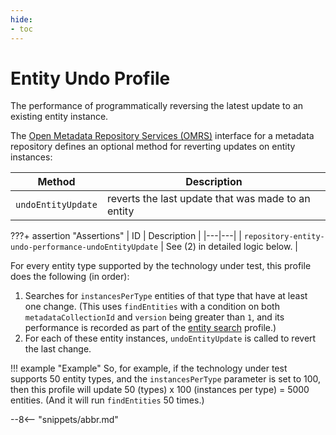 ```yaml
---
hide:
- toc
---
```


<!-- SPDX-License-Identifier: CC-BY-4.0 -->
<!-- Copyright Contributors to the Egeria project. -->

# Entity Undo Profile

The performance of programmatically reversing the latest update to an existing entity instance.

The [Open Metadata Repository Services (OMRS)](/services/omrs) interface for a metadata repository defines an optional method for reverting updates on entity instances:

| Method | Description |
|---|---|
| `undoEntityUpdate` | reverts the last update that was made to an entity |

???+ assertion "Assertions"
    | ID | Description |
    |---|---|
    | `repository-entity-undo-performance-undoEntityUpdate` | See (2) in detailed logic below. |

For every entity type supported by the technology under test, this profile does the following (in order):

1. Searches for `instancesPerType` entities of that type that have at least one change. (This uses `findEntities` with a condition on both `metadataCollectionId` and `version` being greater than `1`, and its performance is recorded as part of the [entity search](entity-search.md) profile.)
1. For each of these entity instances, `undoEntityUpdate` is called to revert the last change.

!!! example "Example"
    So, for example, if the technology under test supports 50 entity types, and the `instancesPerType` parameter is set to 100, then this profile will update 50 (types) x 100 (instances per type) = 5000 entities. (And it will run `findEntities` 50 times.)

--8<-- "snippets/abbr.md"
